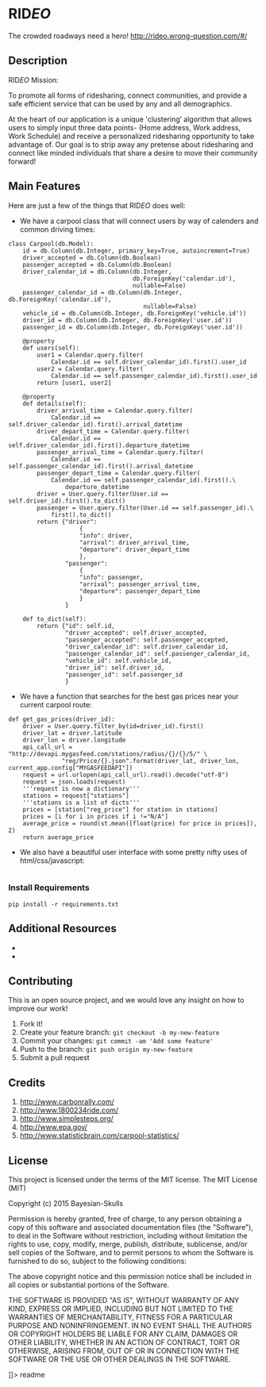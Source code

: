 # RID*EO*
The crowded roadways need a hero! 
http://rideo.wrong-question.com/#/
## Description

RID*EO* Mission:

To promote all forms of ridesharing, connect communities, and provide a safe efficient service that can be used by
any and all demographics.  

At the heart of our application is a unique 'clustering’ algorithm that allows users to simply input three data points- 
(Home address, Work address, Work Schedule) and receive a personalized ridesharing opportunity to take advantage of.  Our goal is to strip away any pretense about ridesharing and connect like minded individuals that share a desire to move their community forward!

## Main Features
Here are just a few of the things that RID*EO* does well:

 - We have a carpool class that will connect users by way of calenders and common driving times:

```
class Carpool(db.Model):
    id = db.Column(db.Integer, primary_key=True, autoincrement=True)
    driver_accepted = db.Column(db.Boolean)
    passenger_accepted = db.Column(db.Boolean)
    driver_calendar_id = db.Column(db.Integer,
                                   db.ForeignKey('calendar.id'),
                                   nullable=False)
    passenger_calendar_id = db.Column(db.Integer, db.ForeignKey('calendar.id'),
                                      nullable=False)
    vehicle_id = db.Column(db.Integer, db.ForeignKey('vehicle.id'))
    driver_id = db.Column(db.Integer, db.ForeignKey('user.id'))
    passenger_id = db.Column(db.Integer, db.ForeignKey('user.id'))

    @property
    def users(self):
        user1 = Calendar.query.filter(
            Calendar.id == self.driver_calendar_id).first().user_id
        user2 = Calendar.query.filter(
            Calendar.id == self.passenger_calendar_id).first().user_id
        return [user1, user2]

    @property
    def details(self):
        driver_arrival_time = Calendar.query.filter(
            Calendar.id == self.driver_calendar_id).first().arrival_datetime
        driver_depart_time = Calendar.query.filter(
            Calendar.id == self.driver_calendar_id).first().departure_datetime
        passenger_arrival_time = Calendar.query.filter(
            Calendar.id == self.passenger_calendar_id).first().arrival_datetime
        passenger_depart_time = Calendar.query.filter(
            Calendar.id == self.passenger_calendar_id).first().\
                departure_datetime
        driver = User.query.filter(User.id == self.driver_id).first().to_dict()
        passenger = User.query.filter(User.id == self.passenger_id).\
            first().to_dict()
        return {"driver":
                    {
                    "info": driver,
                    "arrival": driver_arrival_time,
                    "departure": driver_depart_time
                    },
                "passenger":
                    {
                    "info": passenger,
                    "arrival": passenger_arrival_time,
                    "departure": passenger_depart_time
                    }
                }

    def to_dict(self):
        return {"id": self.id,
                "driver_accepted": self.driver_accepted,
                "passenger_accepted": self.passenger_accepted,
                "driver_calendar_id": self.driver_calendar_id,
                "passenger_calendar_id": self.passenger_calendar_id,
                "vehicle_id": self.vehicle_id,
                "driver_id": self.driver_id,
                "passenger_id": self.passenger_id
                }
```
  - We have a function that searches for the best gas prices near your current carpool route:
  
```
def get_gas_prices(driver_id):
    driver = User.query.filter_by(id=driver_id).first()
    driver_lat = driver.latitude
    driver_lon = driver.longitude
    api_call_url = "http://devapi.mygasfeed.com/stations/radius/{}/{}/5/" \
               "reg/Price/{}.json".format(driver_lat, driver_lon, current_app.config["MYGASFEEDAPI"])
    request = url.urlopen(api_call_url).read().decode("utf-8")
    request = json.loads(request)
    '''request is now a dictionary'''
    stations = request["stations"]
    '''stations is a list of dicts'''
    prices = [station["reg_price"] for station in stations]
    prices = [i for i in prices if i !="N/A"]
    average_price = round(st.mean([float(price) for price in prices]), 2)
    return average_price

```
 
  - We also have a beautiful user interface with some pretty nifty uses of html/css/javascript:
  
```

```




### Install Requirements  

```
pip install -r requirements.txt
```

## Additional Resources

* 
* 



## Contributing
This is an open source project, and we would love any insight on how to improve our work!

1. Fork it!
2. Create your feature branch: `git checkout -b my-new-feature`
3. Commit your changes: `git commit -am 'Add some feature'`
4. Push to the branch: `git push origin my-new-feature`
5. Submit a pull request 

## Credits

1. http://www.carbonrally.com/
2. http://www.1800234ride.com/
3. http://www.simplesteps.org/
4. http://www.epa.gov/
5. http://www.statisticbrain.com/carpool-statistics/

## License

This project is licensed under the terms of the MIT license.
The MIT License (MIT)

Copyright (c) 2015 Bayesian-Skulls

Permission is hereby granted, free of charge, to any person obtaining a copy
of this software and associated documentation files (the "Software"), to deal
in the Software without restriction, including without limitation the rights
to use, copy, modify, merge, publish, distribute, sublicense, and/or sell
copies of the Software, and to permit persons to whom the Software is
furnished to do so, subject to the following conditions:

The above copyright notice and this permission notice shall be included in all
copies or substantial portions of the Software.

THE SOFTWARE IS PROVIDED "AS IS", WITHOUT WARRANTY OF ANY KIND, EXPRESS OR
IMPLIED, INCLUDING BUT NOT LIMITED TO THE WARRANTIES OF MERCHANTABILITY,
FITNESS FOR A PARTICULAR PURPOSE AND NONINFRINGEMENT. IN NO EVENT SHALL THE
AUTHORS OR COPYRIGHT HOLDERS BE LIABLE FOR ANY CLAIM, DAMAGES OR OTHER
LIABILITY, WHETHER IN AN ACTION OF CONTRACT, TORT OR OTHERWISE, ARISING FROM,
OUT OF OR IN CONNECTION WITH THE SOFTWARE OR THE USE OR OTHER DEALINGS IN THE
SOFTWARE.

]]></content>
  <tabTrigger>readme</tabTrigger>
</snippet>


